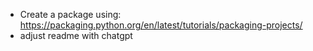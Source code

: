 - Create a package using: https://packaging.python.org/en/latest/tutorials/packaging-projects/
- adjust readme with chatgpt